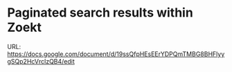 # Paginated search results within Zoekt

URL: https://docs.google.com/document/d/19ssQfpHEsEErYDPQmTMBG8BHFlyygSQp2HcVrclzQB4/edit
